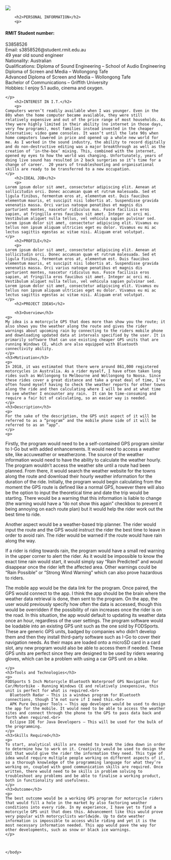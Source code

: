<html>
   

   <body>
     <meta charset="utf-8">
    <meta name="viewport" content="width=device-width, initial-scale=1">
    
   <title>PETE CONRAN</title>
    
   <img src="https://scontent.fsyd4-1.fna.fbcdn.net/v/t31.0-8/11103136_10152773909648176_6000494330425648119_o.jpg?_nc_cat=107&_nc_sid=e007fa&_nc_eui2=AeGcJ6ZhgIN7qa8Xav_2bRri-jFOp-moCkVMJ_xCYnTVoWOa8SPcxiR68UeuNADe4yibe5McwqQf0T3LY_4fwnTV3dIQluTrPSucfQp-jPlZEA&_nc_ohc=fbWW2sOopW0AX-hZsif&_nc_ht=scontent.fsyd4-1.fna&oh=90aa241a616c746ce304dd95b835e11e&oe=5E9A9FF3">
   

  
    
        <h2>PERSONAL INFORMATION</h2>
        <p>
  <h4>RMIT Student number:</h4> S3858526<br>
Email: s3858526@student.rmit.edu.au<br>
49 year old sound engineer<br>
Nationality: Australian<br>
Qualifications: Diploma of Sound Engineering – School of Audio Engineering<br>
Diploma of Screen and Media – Wollongong Tafe<br>
Advanced Diploma of Screen and Media – Wollongong Tafe<br>
Bachelor of Communications – Griffith University<br>
Hobbies: I enjoy 5.1 audio, cinema and oxygen.<br>

    </p>
        <h2>INTEREST IN I.T.</h2>
        <p>
    Computers weren’t readily available when I was younger. Even in the 80s when the home computer became available, they were still relatively expensive and out of the price range of most households. As they were highly limited in their ability (no internet in those days, very few programs), most families instead invested in the cheaper alternative; video game consoles. It wasn’t until the late 90s when home computers lowered in price and opened up a whole new world for me. As I worked in the sound industry, the ability to record digitally and do non-destructive editing was a major breakthrough as well as the creation of ‘in-the-box’ mixing. This, combined with the internet, opened my eyes to how the world was changing. Unfortunately, years of doing live sound has resulted in 2 back surgeries so it’s time for a change of career.  20 years of troubleshooting and organisational skills are ready to be transferred to a new occupation. 
    </p>
        <h2>IDEAL JOB</h2>
        <p>
    Lorem ipsum dolor sit amet, consectetur adipiscing elit. Aenean at sollicitudin orci. Donec accumsan quam et rutrum malesuada. Sed et ligula finibus, fermentum eros at, elementum est. Duis faucibus elementum mauris, et suscipit nisi lobortis at. Suspendisse gravida venenatis massa. Orci varius natoque penatibus et magnis dis parturient montes, nascetur ridiculus mus. Fusce facilisis eros sapien, at fringilla eros faucibus sit amet. Integer ac orci mi. Vestibulum aliquet nulla tellus, vel vehicula sapien pulvinar sed. Lorem ipsum dolor sit amet, consectetur adipiscing elit. Vivamus eu tellus non ipsum aliquam ultricies eget eu dolor. Vivamus eu mi ac lectus sagittis egestas ac vitae nisi. Aliquam erat volutpat.
    </p>
        <h2>PROFILE</h2>
        <p>
    Lorem ipsum dolor sit amet, consectetur adipiscing elit. Aenean at sollicitudin orci. Donec accumsan quam et rutrum malesuada. Sed et ligula finibus, fermentum eros at, elementum est. Duis faucibus elementum mauris, et suscipit nisi lobortis at. Suspendisse gravida venenatis massa. Orci varius natoque penatibus et magnis dis parturient montes, nascetur ridiculus mus. Fusce facilisis eros sapien, at fringilla eros faucibus sit amet. Integer ac orci mi. Vestibulum aliquet nulla tellus, vel vehicula sapien pulvinar sed. Lorem ipsum dolor sit amet, consectetur adipiscing elit. Vivamus eu tellus non ipsum aliquam ultricies eget eu dolor. Vivamus eu mi ac lectus sagittis egestas ac vitae nisi. Aliquam erat volutpat.
    </p>
        <h2>PROJECT IDEAS</h2>
        
        <h3>Overview</h3>
    <p>
    My idea is a motorcycle GPS that does more than show you the route; it also shows you the weather along the route and gives the rider warnings about upcoming rain by connecting to the riders mobile phone and downloading updated data at intervals specified by the user. It is primarily software that can use existing cheaper GPS units that are running Windows CE, which are also equipped with Bluetooth connectivity ability. 
    </p>
    <h3>Motivation</h3>
    <p>
    In 2018, it was estimated that there were around 861,000 registered motorcycles in Australia. As a rider myself, I have often taken long rides such as Wollongong to Melbourne and Wollongong to Noosa. Since these rides cover a great distance and take a great deal of time, I’ve often found myself having to check the weather reports for other towns along the ride and then calculating where I will be and at what time to see whether I encounter any rain.  It can be time-consuming and require a fair bit of calculating, so an easier way is needed. 
    </p>
    <h3>Description</h3>
    <p>
    For the sake of the description, the GPS unit aspect of it will be referred to as a “program” and the mobile phone side of it will be referred to as an “app”.
    </p>
    <p>
Firstly, the program would need to be a self-contained GPS program similar to I-Go but with added enhancements. It would need to access a weather site, like accuweather or weatherzone. The source of the weather information would need to have the ability to calculate the weather hourly. The program wouldn’t access the weather site until a route had been planned. From there, it would search the weather website for the towns along the route and download their hourly weather information for the duration of the ride. Initially, the program would begin calculating from the moment the GPS route is defined like a normal GPS, however there will also be the option to input the theoretical time and date the trip would be starting. There would be a warning that this information is liable to change (the warning would have a “do not show this again” checkbox to prevent it being annoying on each route plan) but it would help the rider work out the best time to ride.</p>
<p>
Another aspect would be a weather-based trip planner. The rider would input the route and the GPS would instruct the rider the best time to leave in order to avoid rain. The rider would be warned if the route would have rain along the way. </P>
<p>
If a rider is riding towards rain, the program would have a small red warning in the upper corner to alert the rider. As it would be impossible to know the exact time rain would start, it would simply say “Rain Predicted” and would disappear once the rider left the affected area. Other warnings could be “Rain Possible” or “Strong Wind Warning” which can also prove hazardous to riders.</p>
The mobile app would be the data link for the program. Once paired, the GPS would connect to the app. I think the app should be the brain where the weather data retrieval is done, then sent to the program. On the app, the user would previously specify how often the data is accessed, though this would be overridden if the possibility of rain increases once the rider is on the road. In this situation, the app would default to updating its weather data once an hour, regardless of the user settings.
The program software would be loadable into an existing GPS unit such as the one sold by FODSports. These are generic GPS units, badged by companies who didn’t develop them and then they install third-party software such as I-Go to cover their navigation needs.  As their maps are loaded onto a microSD card in a card slot, any new program would also be able to access them if needed. These GPS units are perfect since they are designed to be used by riders wearing gloves, which can be a problem with using a car GPS unit on a bike.

    </p>
    <h3>Tools and Technologies</h3>
    <p>
    FODSports 5 Inch Motorcycle Bluetooth Waterproof GPS Navigation for Car/Motorbike - Running Windows CE and relatively inexpensive, this unit is perfect for what is required.<br>
      Bluetooth Radar – This is a windows program for Bluetooth connections, though I’m not sure if I need this.<br>
      APK Pure Designer Tools – This app developer would be used to design the app for the mobile. It would need to be able to access the weather sites and connect through the phone to the GPS to pass data back and forth when required.<br>
      Eclipse IDE for Java Developers – This will be used for the bulk of the programming.
    </p>
    <h3>Skills Required</h3>
    <p>
    To start, analytical skills are needed to break the idea down in order to determine how to work on it. Creativity would be used to design the GUI that would give the rider the information they need. This type of idea would require multiple people working on different aspects of it, so a thorough knowledge of the programming language for what they’re working on, coupled with good communication skills are required. Once written, there would need to be skills in problem solving to troubleshoot any problems and be able to finalise a working product, both in functionality and usefulness. 
    </p>
    <h3>Outcome</h3>
    <p>
    The best outcome would be a working GPS program for motorcycle riders that would fill a hole in the market by also factoring weather conditions into every ride. In my experience, I have yet to find a motorcycle GPS unit that does this. Advancement like this would prove very popular with motorcyclists worldwide. Up to date weather information is impossible to access while riding and yet it is the most necessary information needed. This app would pave the way for other developments, such as snow or black ice warnings.
    </p>



    </body>
</html>
